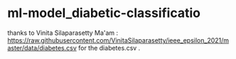 # ml-model_diabetic-classificatio
thanks to Vinita Silaparasetty Ma'am :   https://raw.githubusercontent.com/VinitaSilaparasetty/ieee_epsilon_2021/master/data/diabetes.csv for the diabetes.csv  .
